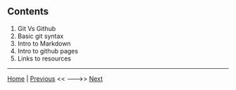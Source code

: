 ## Contents
1. Git Vs Github
2. Basic git syntax
3. Intro to Markdown
4. Intro to github pages
5. Links to resources

---
[Home](/README.md) | [Previous](/README.md) << --->> [Next](/page2.md)
